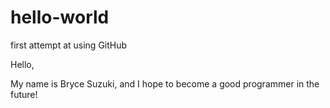 # hello-world
first attempt at using GitHub 

Hello,

My name is Bryce Suzuki, and I hope to become a good programmer in the future!
